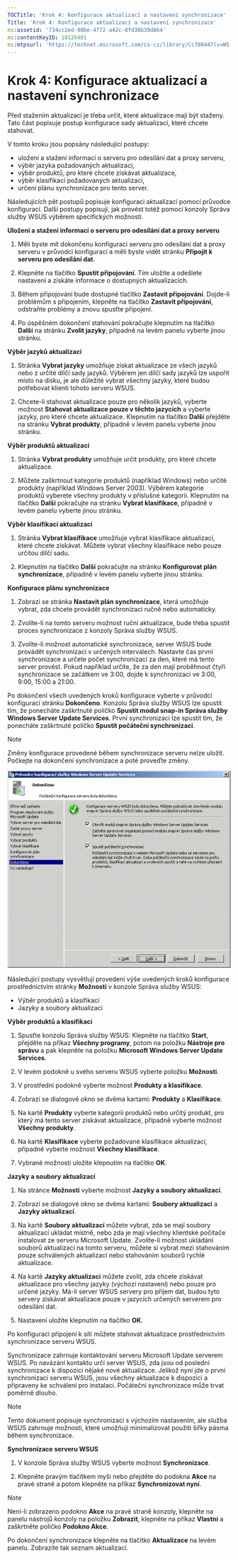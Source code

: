 ```yaml
---
TOCTitle: 'Krok 4: Konfigurace aktualizací a nastavení synchronizace'
Title: 'Krok 4: Konfigurace aktualizací a nastavení synchronizace'
ms:assetid: '734cc2ed-98be-4772-a42c-8fd38b39d864'
ms:contentKeyID: 18126481
ms:mtpsurl: 'https://technet.microsoft.com/cs-cz/library/Cc708447(v=WS.10)'
---
```


Krok 4: Konfigurace aktualizací a nastavení synchronizace
=========================================================

Před stažením aktualizací je třeba určit, které aktualizace mají být staženy. Tato část popisuje postup konfigurace sady aktualizací, které chcete stahovat.

V tomto kroku jsou popsány následující postupy:

-   uložení a stažení informací o serveru pro odesílání dat a proxy serveru,
-   výběr jazyka požadovaných aktualizací,
-   výběr produktů, pro které chcete získávat aktualizace,
-   výběr klasifikací požadovaných aktualizací,
-   určení plánu synchronizace pro tento server.

Následujících pět postupů popisuje konfiguraci aktualizací pomocí průvodce konfigurací. Další postupy popisují, jak provést totéž pomocí konzoly Správa služby WSUS výběrem specifických možností.

**Uložení a stažení informací o serveru pro odesílání dat a proxy serveru**
1.  Měli byste mít dokončenu konfiguraci serveru pro odesílání dat a proxy serveru v průvodci konfigurací a měli byste vidět stránku **Připojit k serveru pro odesílání dat**.

2.  Klepněte na tlačítko **Spustit připojování**. Tím uložíte a odešlete nastavení a získáte informace o dostupných aktualizacích.

3.  Během připojování bude dostupné tlačítko **Zastavit připojování**. Dojde-li problémům s připojením, klepněte na tlačítko **Zastavit připojování**, odstraňte problémy a znovu spusťte připojení.

4.  Po úspěšném dokončení stahování pokračujte klepnutím na tlačítko **Další** na stránku **Zvolit jazyky**, případně na levém panelu vyberte jinou stránku.

**Výběr jazyků aktualizací**
1.  Stránka **Vybrat jazyky** umožňuje získat aktualizace ze všech jazyků nebo z určité dílčí sady jazyků. Výběrem jen dílčí sady jazyků lze uspořit místo na disku, je ale důležité vybrat všechny jazyky, které budou potřebovat klienti tohoto serveru WSUS.

2.  Chcete-li stahovat aktualizace pouze pro několik jazyků, vyberte možnost **Stahovat aktualizace pouze v těchto jazycích** a vyberte jazyky, pro které chcete aktualizace. Klepnutím na tlačítko **Další** přejděte na stránku **Vybrat produkty**, případně v levém panelu vyberte jinou stránku.

**Výběr produktů aktualizací**
1.  Stránka **Vybrat produkty** umožňuje určit produkty, pro které chcete aktualizace.

2.  Můžete zaškrtnout kategorie produktů (například Windows) nebo určité produkty (například Windows Server 2003). Výběrem kategorie produktů vyberete všechny produkty v příslušné kategorii. Klepnutím na tlačítko **Další** pokračujte na stránku **Vybrat klasifikace**, případně v levém panelu vyberte jinou stránku.

**Výběr klasifikací aktualizací**
1.  Stránka **Vybrat klasifikace** umožňuje vybrat klasifikace aktualizací, které chcete získávat. Můžete vybrat všechny klasifikace nebo pouze určitou dílčí sadu.

2.  Klepnutím na tlačítko **Další** pokračujte na stránku **Konfigurovat plán synchronizace**, případně v levém panelu vyberte jinou stránku.

**Konfigurace plánu synchronizace**
1.  Zobrazí se stránka **Nastavit plán synchronizace**, která umožňuje vybrat, zda chcete provádět synchronizaci ručně nebo automaticky.

2.  Zvolíte-li na tomto serveru možnost ruční aktualizace, bude třeba spustit proces synchronizace z konzoly Správa služby WSUS.

3.  Zvolíte-li možnost automatické synchronizace, server WSUS bude provádět synchronizaci v určených intervalech. Nastavte čas první synchronizace a určete počet synchronizací za den, které má tento server provést. Pokud například určíte, že za den mají proběhnout čtyři synchronizace se začátkem ve 3:00, dojde k synchronizaci ve 3:00, 9:00, 15:00 a 21:00.

Po dokončení všech uvedených kroků konfigurace vyberte v průvodci konfigurací stránku **Dokončeno**. Konzolu Správa služby WSUS lze spustit tím, že ponecháte zaškrtnuté políčko **Spustit modul snap-in Správa služby Windows Server Update Services**. První synchronizaci lze spustit tím, že ponecháte zaškrtnuté políčko **Spustit počáteční synchronizaci**.

> [!NOTE]
> Změny konfigurace provedené během synchronizace serveru nelze uložit. Počkejte na dokončení synchronizace a poté proveďte změny. 

![](images/Cc708447.3f774fd1-af87-47d8-8f50-a5d585687d70(WS.10).gif)

Následující postupy vysvětlují provedení výše uvedených kroků konfigurace prostřednictvím stránky **Možnosti** v konzole Správa služby WSUS:

-   Výběr produktů a klasifikací
-   Jazyky a soubory aktualizací

**Výběr produktů a klasifikací**
1.  Spusťte konzolu Správa služby WSUS: Klepněte na tlačítko **Start**, přejděte na příkaz **Všechny programy**, potom na položku **Nástroje pro správu** a pak klepněte na položku **Microsoft Windows Server Update Services**.

2.  V levém podokně u svého serveru WSUS vyberte položku **Možnosti**.

3.  V prostřední podokně vyberte možnost **Produkty a klasifikace**.

4.  Zobrazí se dialogové okno se dvěma kartami: **Produkty** a **Klasifikace**.

5.  Na kartě **Produkty** vyberte kategorii produktů nebo určitý produkt, pro který má tento server získávat aktualizace, případně vyberte možnost **Všechny produkty**.

6.  Na kartě **Klasifikace** vyberte požadované klasifikace aktualizací, případně vyberte možnost **Všechny klasifikace**.

7.  Vybrané možnosti uložíte klepnutím na tlačítko **OK**.

**Jazyky a soubory aktualizací**
1.  Na stránce **Možnosti** vyberte možnost **Jazyky a soubory aktualizací**.

2.  Zobrazí se dialogové okno se dvěma kartami: **Soubory aktualizací** a **Jazyky aktualizací**.

3.  Na kartě **Soubory aktualizací** můžete vybrat, zda se mají soubory aktualizací ukládat místně, nebo zda je mají všechny klientské počítače instalovat ze serveru Microsoft Update. Zvolíte-li možnost ukládání souborů aktualizací na tomto serveru, můžete si vybrat mezi stahováním pouze schválených aktualizací nebo stahováním souborů rychlé aktualizace.

4.  Na kartě **Jazyky aktualizací** můžete zvolit, zda chcete získávat aktualizace pro všechny jazyky (výchozí nastavení) nebo pouze pro určené jazyky. Má-li server WSUS servery pro příjem dat, budou tyto servery získávat aktualizace pouze v jazycích určených serverem pro odesílání dat.

5.  Nastavení uložíte klepnutím na tlačítko **OK**.

Po konfiguraci připojení k síti můžete stahovat aktualizace prostřednictvím synchronizace serveru WSUS.

Synchronizace zahrnuje kontaktování serveru Microsoft Update serverem WSUS. Po navázání kontaktu určí server WSUS, zda jsou od poslední synchronizace k dispozici nějaké nové aktualizace. Jelikož nyní jde o první synchronizaci serveru WSUS, jsou všechny aktualizace k dispozici a připraveny ke schválení pro instalaci. Počáteční synchronizace může trvat poměrně dlouho.

> [!NOTE]
> Tento dokument popisuje synchronizaci s výchozím nastavením, ale služba WSUS zahrnuje možnosti, které umožňují minimalizovat použití šířky pásma během synchronizace. 

**Synchronizace serveru WSUS**
1.  V konzole Správa služby WSUS vyberte možnost **Synchronizace**.

2.  Klepněte pravým tlačítkem myši nebo přejděte do podokna **Akce** na pravé straně a potom klepněte na příkaz **Synchronizovat nyní**.

> [!NOTE]
> Není-li zobrazeno podokno **Akce** na pravé straně konzoly, klepněte na panelu nástrojů konzoly na položku **Zobrazit**, klepněte na příkaz **Vlastní** a zaškrtněte políčko **Podokno Akce**. 

Po dokončení synchronizace klepněte na tlačítko **Aktualizace** na levém panelu. Zobrazíte tak seznam aktualizací.
